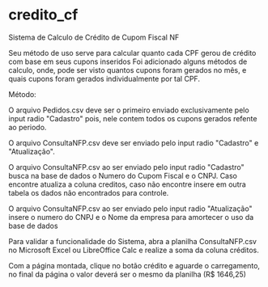 # credito_cf
Sistema de Calculo de Crédito de Cupom Fiscal NF

Seu método de uso serve para calcular quanto cada CPF gerou de crédito com base em seus cupons inseridos
Foi adicionado alguns métodos de calculo, onde, pode ser visto quantos cupons foram gerados no mês,
e quais cupons foram gerados individualmente por tal CPF.

Método:

O arquivo Pedidos.csv deve ser o primeiro enviado exclusivamente pelo input radio "Cadastro"
pois, nele contem todos os cupons gerados refente ao periodo.

O arquivo ConsultaNFP.csv deve ser enviado pelo input radio "Cadastro" e "Atualização".

O arquivo ConsultaNFP.csv ao ser enviado pelo input radio "Cadastro" busca na base de dados
o Numero do Cupom Fiscal e o CNPJ. Caso encontre atualiza a coluna creditos, caso não encontre
insere em outra tabela os dados não encontrados para controle.

O arquivo ConsultaNFP.csv ao ser enviado pelo input radio "Atualização" insere o numero do CNPJ e
o Nome da empresa para amortecer o uso da base de dados

Para validar a funcionalidade do Sistema, abra a planilha ConsultaNFP.csv no Microsoft Excel ou LibreOffice Calc e realize a soma da coluna créditos.

Com a página montada, clique no botão crédito e aguarde o carregamento, no final da página o valor deverá ser o mesmo da planilha (R$ 1646,25)
